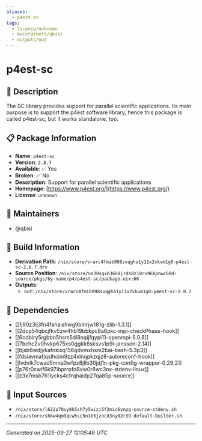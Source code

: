 ```yaml
---
aliases:
  - p4est-sc
tags:
  - license/unknown
  - maintainers/qbisi
  - outputs/out
---
```


# p4est-sc

## 📝 Description

The SC library provides support for parallel scientific applications.
Its main purpose is to support the p4est software library, hence
this package is called p4est-sc, but it works standalone, too.


## 📋 Package Information

- **Name**: `p4est-sc`
- **Version**: `2.8.7`
- **Available**: ✅ Yes
- **Broken**: ✅ No
- **Description**: Support for parallel scientific applications
- **Homepage**: [https://www.p4est.org/](https://www.p4est.org/)
- **License**: `unknown`
## 👥 Maintainers

- @qbisi


## 🔧 Build Information

- **Derivation Path**: `/nix/store/vrarc4fmib998svqgha1y11x2xkvm1g0-p4est-sc-2.8.7.drv`
- **Source Position**: `/nix/store/ns30sqxb36k8jrds8z18rv96bpnwc60d-source/pkgs/by-name/p4/p4est-sc/package.nix:66`
- **Outputs**:
  - `out`:  `/nix/store/vrarc4fmib998svqgha1y11x2xkvm1g0-p4est-sc-2.8.7`

## 🔗 Dependencies

- [[1j90z3lj3fn4fahaishwg9blnrjw181g-zlib-1.3.1]]
- [[2dcp54qbcjfkv5zw4hb19bbkpc8a6pkc-mpi-checkPhase-hook]]
- [[6cdbiry5rgbbn5hsm5di8nqijfqypi11-openmpi-5.0.8]]
- [[7bchc2v0hvkp675xs0ggkk6sksvs1p9i-jansson-2.14]]
- [[bjsb6wdjykafnkixq156qdvmxhsm2bai-bash-5.3p3]]
- [[fdsiavmafjqslhcim9zz4xlnqpkzqjz8-autoreconf-hook]]
- [[lvdvlk7cwad5mna0wfpz8jllb30jdj1n-pkg-config-wrapper-0.29.2]]
- [[p76r0cwlf6k97ibprrpfd8xw0r8wc3nx-stdenv-linux]]
- [[z3x7msb761lycks4cfrqhaidp27qa85p-source]]

## 📁 Input Sources

- `/nix/store/l622p70vy8k5sh7y5wizi5f2mic6ynpg-source-stdenv.sh`
- `/nix/store/shkw4qm9qcw5sc5n1k5jznc83ny02r39-default-builder.sh`

---
*Generated on 2025-09-27 12:05:46 UTC*
